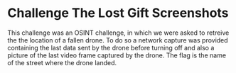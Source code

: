 # Challenge The Lost Gift Screenshots

This challenge  was an OSINT challenge, in which we were asked to retreive the the location of a fallen drone. To do so a network capture was provided containing the last data sent by the drone before turning off and also a picture of the last video frame captured by the drone. The flag is the name of the street where the drone landed. 
